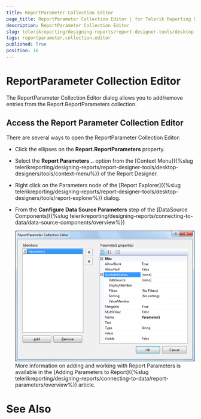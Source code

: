 ```yaml
---
title: ReportParameter Collection Editor
page_title: ReportParameter Collection Editor | for Telerik Reporting Documentation
description: ReportParameter Collection Editor
slug: telerikreporting/designing-reports/report-designer-tools/desktop-designers/tools/reportparameter-collection-editor
tags: reportparameter,collection,editor
published: True
position: 16
---
```


# ReportParameter Collection Editor



The ReportParameter Collection Editor dialog allows you to 
      add/remove entries from the Report.ReportParameters collection.

## Access the Report Parameter Collection Editor

There are several ways to open the ReportParameter Collection Editor:
      


* Click the ellipses on the __Report.ReportParameters__ 
  property.

* Select the __Report Parameters ..__ option from the [Context Menu]({%slug telerikreporting/designing-reports/report-designer-tools/desktop-designers/tools/context-menu%})
  of the Report Designer.

* Right click on the Parameters node of the [Report Explorer]({%slug telerikreporting/designing-reports/report-designer-tools/desktop-designers/tools/report-explorer%}) dialog.

* From the __Configure Data Source Parameters__
step of the [DataSource Components]({%slug telerikreporting/designing-reports/connecting-to-data/data-source-components/overview%})

  
  ![](images/ReportParameterEditor.png)
More information on adding and working with Report Parameters is available in the
[Adding Parameters to Report]({%slug telerikreporting/designing-reports/connecting-to-data/report-parameters/overview%}) article.
    

# See Also


